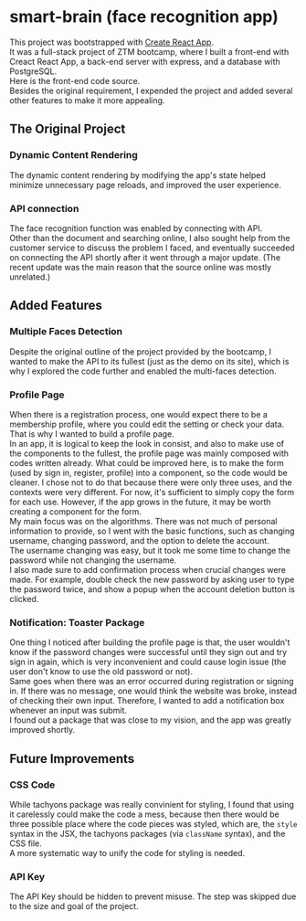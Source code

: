 # smart-brain (face recognition app)

This project was bootstrapped with [Create React App](https://github.com/facebook/create-react-app).\
It was a full-stack project of ZTM bootcamp, where I built a front-end with Creact React App, a back-end server with express, and a database with PostgreSQL.\
Here is the front-end code source.\
Besides the original requirement, I expended the project and added several other features to make it more appealing.

## The Original Project
### Dynamic Content Rendering
The dynamic content rendering by modifying the app's state helped minimize unnecessary page reloads, and improved the user experience.

### API connection
The face recognition function was enabled by connecting with API.\
Other than the document and searching online, I also sought help from the customer service to discuss the problem I faced, and eventually succeeded on connecting the API shortly after it went through a major update. (The recent update was the main reason that the source online was mostly unrelated.)

## Added Features
### Multiple Faces Detection
Despite the original outline of the project provided by the bootcamp, I wanted to make the API to its fullest (just as the demo on its site), which is why I explored the code further and enabled the multi-faces detection.

### Profile Page
When there is a registration process, one would expect there to be a membership profile, where you could edit the setting or check your data. That is why I wanted to build a profile page.\
In an app, it is logical to keep the look in consist, and also to make use of the components to the fullest, the profile page was mainly composed with codes written already. What could be improved here, is to make the form (used by sign in, register, profile) into a component, so the code would be cleaner. I chose not to do that because there were only three uses, and the contexts were very different. For now, it's sufficient to simply copy the form for each use. However, if the app grows in the future, it may be worth creating a component for the form.\
My main focus was on the algorithms. There was not much of personal information to provide, so I went with the basic functions, such as changing username, changing password, and the option to delete the account.\
The username changing was easy, but it took me some time to change the password while not changing the username.\
I also made sure to add confirmation process when crucial changes were made. For example, double check the new password by asking user to type the password twice, and show a popup when the account deletion button is clicked.

### Notification: Toaster Package
One thing I noticed after building the profile page is that, the user wouldn't know if the password changes were successful until they sign out and try sign in again, which is very inconvenient and could cause login issue (the user don't know to use the old password or not).\
Same goes when there was an error occurred during registration or signing in. If there was no message, one would think the website was broke, instead of checking their own input. Therefore, I wanted to add a notification box whenever an input was submit.\
I found out a package that was close to my vision, and the app was greatly improved shortly.

## Future Improvements
### CSS Code
While tachyons package was really convinient for styling, I found that using it carelessly could make the code a mess, because then there would be three possible place where the code pieces was styled, which are, the <code>style</code> syntax in the JSX, the tachyons packages (via <code>className</code> syntax), and the CSS file.\
A more systematic way to unify the code for styling is needed.

### API Key
The API Key should be hidden to prevent misuse. The step was skipped due to the size and goal of the project.
